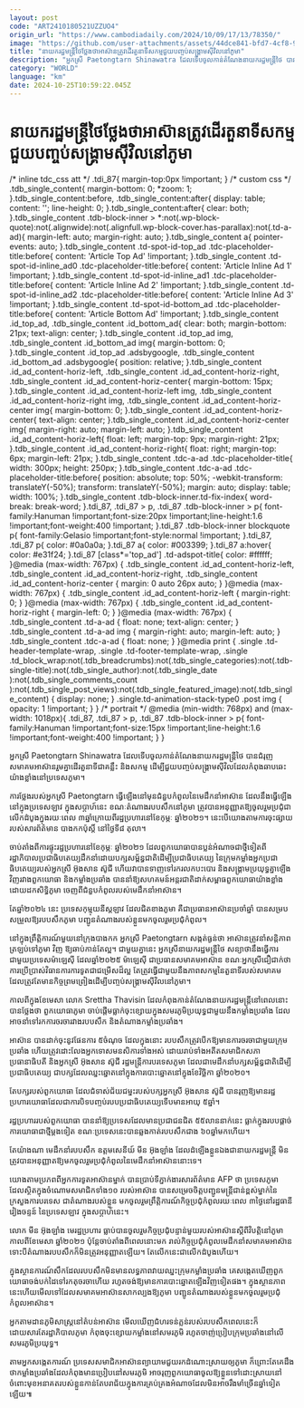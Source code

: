 ```yaml
---
layout: post
code: "ART2410180521UZZUO4"
origin_url: "https://www.cambodiadaily.com/2024/10/09/17/13/78350/"
image: "https://github.com/user-attachments/assets/44dce841-bfd7-4cf8-9d2e-ae955fc90d66"
title: "នាយករដ្ឋមន្ត្រី​ថៃ​ថ្លែង​ថា​អាស៊ាន​ត្រូវ​ដើរ​តួនាទី​សកម្ម​ជួយ​បញ្ចប់​សង្គ្រាម​ស៊ីវិល​នៅ​ភូមា"
description: "អ្នកស្រី Paetongtarn Shinawatra ដែល​ទើប​ចូល​កាន់​តំណែង​នាយករដ្ឋមន្ត្រី​ថៃ បាន​ជំរុញ​សមាគម​អាស៊ាន​រួម​គ្នា​ដើរ​តួនាទី​ជា​គន្លឹះ និង​សកម្ម ដើម្បី​ជួយ​បញ្ចប់​សង្គ្រាម​ស៊ីវិល​ដែល​កំពុង​ឆាបឆេះ​យ៉ាង​ខ្លាំង​នៅ​ប្រទេស​ភូមា។"
category: "WORLD"
language: "km"
date: 2024-10-25T10:59:22.045Z
---
```


# នាយករដ្ឋមន្ត្រី​ថៃ​ថ្លែង​ថា​អាស៊ាន​ត្រូវ​ដើរ​តួនាទី​សកម្ម​ជួយ​បញ្ចប់​សង្គ្រាម​ស៊ីវិល​នៅ​ភូមា

/\* inline tdc\_css att \*/ .tdi\_87{ margin-top:0px !important; } /\* custom css \*/ .tdb\_single\_content{ margin-bottom: 0; \*zoom: 1; }.tdb\_single\_content:before, .tdb\_single\_content:after{ display: table; content: ''; line-height: 0; }.tdb\_single\_content:after{ clear: both; }.tdb\_single\_content .tdb-block-inner > \*:not(.wp-block-quote):not(.alignwide):not(.alignfull.wp-block-cover.has-parallax):not(.td-a-ad){ margin-left: auto; margin-right: auto; }.tdb\_single\_content a{ pointer-events: auto; }.tdb\_single\_content .td-spot-id-top\_ad .tdc-placeholder-title:before{ content: 'Article Top Ad' !important; }.tdb\_single\_content .td-spot-id-inline\_ad0 .tdc-placeholder-title:before{ content: 'Article Inline Ad 1' !important; }.tdb\_single\_content .td-spot-id-inline\_ad1 .tdc-placeholder-title:before{ content: 'Article Inline Ad 2' !important; }.tdb\_single\_content .td-spot-id-inline\_ad2 .tdc-placeholder-title:before{ content: 'Article Inline Ad 3' !important; }.tdb\_single\_content .td-spot-id-bottom\_ad .tdc-placeholder-title:before{ content: 'Article Bottom Ad' !important; }.tdb\_single\_content .id\_top\_ad, .tdb\_single\_content .id\_bottom\_ad{ clear: both; margin-bottom: 21px; text-align: center; }.tdb\_single\_content .id\_top\_ad img, .tdb\_single\_content .id\_bottom\_ad img{ margin-bottom: 0; }.tdb\_single\_content .id\_top\_ad .adsbygoogle, .tdb\_single\_content .id\_bottom\_ad .adsbygoogle{ position: relative; }.tdb\_single\_content .id\_ad\_content-horiz-left, .tdb\_single\_content .id\_ad\_content-horiz-right, .tdb\_single\_content .id\_ad\_content-horiz-center{ margin-bottom: 15px; }.tdb\_single\_content .id\_ad\_content-horiz-left img, .tdb\_single\_content .id\_ad\_content-horiz-right img, .tdb\_single\_content .id\_ad\_content-horiz-center img{ margin-bottom: 0; }.tdb\_single\_content .id\_ad\_content-horiz-center{ text-align: center; }.tdb\_single\_content .id\_ad\_content-horiz-center img{ margin-right: auto; margin-left: auto; }.tdb\_single\_content .id\_ad\_content-horiz-left{ float: left; margin-top: 9px; margin-right: 21px; }.tdb\_single\_content .id\_ad\_content-horiz-right{ float: right; margin-top: 6px; margin-left: 21px; }.tdb\_single\_content .tdc-a-ad .tdc-placeholder-title{ width: 300px; height: 250px; }.tdb\_single\_content .tdc-a-ad .tdc-placeholder-title:before{ position: absolute; top: 50%; -webkit-transform: translateY(-50%); transform: translateY(-50%); margin: auto; display: table; width: 100%; }.tdb\_single\_content .tdb-block-inner.td-fix-index{ word-break: break-word; }.tdi\_87, .tdi\_87 > p, .tdi\_87 .tdb-block-inner > p{ font-family:Hanuman !important;font-size:20px !important;line-height:1.6 !important;font-weight:400 !important; }.tdi\_87 .tdb-block-inner blockquote p{ font-family:Gelasio !important;font-style:normal !important; }.tdi\_87, .tdi\_87 p{ color: #0a0a0a; }.tdi\_87 a{ color: #003399; }.tdi\_87 a:hover{ color: #e31f24; }.tdi\_87 \[class\*='top\_ad'\] .td-adspot-title{ color: #ffffff; }@media (max-width: 767px) { .tdb\_single\_content .id\_ad\_content-horiz-left, .tdb\_single\_content .id\_ad\_content-horiz-right, .tdb\_single\_content .id\_ad\_content-horiz-center { margin: 0 auto 26px auto; } }@media (max-width: 767px) { .tdb\_single\_content .id\_ad\_content-horiz-left { margin-right: 0; } }@media (max-width: 767px) { .tdb\_single\_content .id\_ad\_content-horiz-right { margin-left: 0; } }@media (max-width: 767px) { .tdb\_single\_content .td-a-ad { float: none; text-align: center; } .tdb\_single\_content .td-a-ad img { margin-right: auto; margin-left: auto; } .tdb\_single\_content .tdc-a-ad { float: none; } }@media print { .single .td-header-template-wrap, .single .td-footer-template-wrap, .single .td\_block\_wrap:not(.tdb\_breadcrumbs):not(.tdb\_single\_categories):not(.tdb-single-title):not(.tdb\_single\_author):not(.tdb\_single\_date ):not(.tdb\_single\_comments\_count ):not(.tdb\_single\_post\_views):not(.tdb\_single\_featured\_image):not(.tdb\_single\_content) { display: none; } .single.td-animation-stack-type0 .post img { opacity: 1 !important; } } /\* portrait \*/ @media (min-width: 768px) and (max-width: 1018px){ .tdi\_87, .tdi\_87 > p, .tdi\_87 .tdb-block-inner > p{ font-family:Hanuman !important;font-size:15px !important;line-height:1.6 !important;font-weight:400 !important; } }

អ្នកស្រី Paetongtarn Shinawatra ដែល​ទើប​ចូល​កាន់​តំណែង​នាយករដ្ឋមន្ត្រី​ថៃ បាន​ជំរុញ​សមាគម​អាស៊ាន​រួម​គ្នា​ដើរ​តួនាទី​ជា​គន្លឹះ និង​សកម្ម ដើម្បី​ជួយ​បញ្ចប់​សង្គ្រាម​ស៊ីវិល​ដែល​កំពុង​ឆាបឆេះ​យ៉ាង​ខ្លាំង​នៅ​ប្រទេស​ភូមា។

ការ​ថ្លែង​របស់​អ្នកស្រី Paetongtarn ធ្វើឡើង​នៅ​មុន​ជំនួប​កំពូល​នៃ​មេដឹកនាំ​អាស៊ាន ដែល​នឹង​ធ្វើ​ឡើង​នៅ​ក្នុង​ប្រទេស​ឡាវ ក្នុង​សប្ដាហ៍​នេះ ខណៈ​តំណាង​របប​សឹក​នៅ​ភូមា ត្រូវ​បាន​អនុញ្ញាត​ឱ្យ​ចូលរួម​ប្រជុំ​ជា​លើកដំបូង​ក្នុង​រយៈពេល ៣​ឆ្នាំ​ក្រោយ​ពី​រដ្ឋប្រហារ​នៅ​ខែ​កុម្ភៈ ឆ្នាំ​២០២១។ នេះ​បើ​យោង​តាម​ការ​ចុះផ្សាយ​របស់​សារព័ត៌មាន បាងកក​ប៉ុស្តិ៍ នៅ​ថ្ងៃទី​៨ តុលា។

ចាប់តាំងពី​ការ​ផ្ទុះ​រដ្ឋប្រហារ​នៅ​ខែ​កុម្ភៈ ឆ្នាំ​២០២១ ដែល​ពួក​យោធា​បាន​ប្លន់​អំណាច​ជា​ថ្មី​ទៀត​ពី​រដ្ឋាភិបាល​ប្រជាធិបតេយ្យ​ដឹកនាំ​ដោយ​បក្ស​សម្ព័ន្ធ​ជាតិ​ដើម្បី​ប្រជាធិបតេយ្យ នៃ​ក្រុម​កម្លាំង​អ្នក​ប្រជាធិបតេយ្យ​របស់​អ្នកស្រី អ៊ុងសាន ស៊ូជី ហើយ​វា​បាន​ទាញ​ទៅ​រក​រលក​បះបោរ និង​សង្គ្រាម​ប្រយុទ្ធ​គ្នា​ឡើងវិញ​រវាង​ពួក​យោធា និង​កម្លាំង​ប្រឆាំង បាន​នាំ​ឱ្យ​សហគមន៍​អន្តរជាតិ​ដាក់​សម្ពាធ​ពួក​យោធា​យ៉ាង​ខ្លាំង ដោយ​ដក​សិទ្ធិ​ភូមា ចេញពី​ជំនួប​កំពូល​របស់​មេដឹកនាំ​អាស៊ាន។

តែ​ឆ្នាំ​២០២៤ នេះ ប្រទេស​កុម្មុយនីស្ត​ឡាវ ដែល​ជិតខាង​ភូមា គឺជា​ប្រធាន​អាស៊ាន​ប្រចាំ​ឆ្នាំ បាន​សម្របសម្រួល​ឱ្យ​របប​សឹក​ភូមា បញ្ជូន​តំណាង​របស់​ខ្លួន​មក​ចូលរួម​ប្រជុំ​កំពូល។

នៅ​ក្នុង​ព្រឹត្តិការណ៍​មួយ​នៅ​ក្រុង​បាងកក អ្នកស្រី Paetongtarn សង្កត់​ធ្ងន់​ថា អាស៊ាន​ត្រូវ​នាំ​សន្តិភាព​ត្រឡប់​ទៅ​ភូមា វិញ ឱ្យ​ឆាប់​កាន់តែ​ល្អ។ ជាមួយ​គ្នា​នេះ អ្នកស្រី​នាយករដ្ឋមន្ត្រី​ថៃ សន្យា​ថា​នឹង​ធ្វើការ​ជាមួយ​ប្រទេស​ម៉ាឡេស៊ី ដែល​ឆ្នាំ​២០២៥ ម៉ាឡេស៊ី ជា​ប្រធាន​សមាគម​អាស៊ាន ខណៈ​អ្នកស្រី​ជឿជាក់​ថា ការ​ប្រើប្រាស់​វិធានការ​ការទូត​ជា​ជម្រើស​ដ៏​ល្អ តែ​ត្រូវ​ធ្វើ​ជាមួយ​នឹង​ភាព​សកម្ម​នៃ​តួនាទី​របស់​សមាគម ដែល​ត្រូវតែ​មាន​កិច្ចព្រមព្រៀង​ដើម្បី​បញ្ចប់​សង្គ្រាម​ស៊ីវិល​នៅ​ភូមា។

កាលពី​ក្នុង​ខែ​មេសា លោក Srettha Thavisin ដែល​កំពុង​កាន់​តំណែង​នាយករដ្ឋមន្ត្រី​នៅ​ពេល​នោះ បាន​ថ្លែង​ថា ពួក​យោធា​ភូមា ចាប់ផ្ដើម​ធ្លាក់​ចុះ​ខ្សោយ​ក្នុង​សមរភូមិ​ប្រយុទ្ធ​ជាមួយ​នឹង​កម្លាំង​ប្រឆាំង ដែល​អាច​នាំ​ទៅ​រក​ការ​ចរចា​រវាង​របប​សឹក និង​តំណាង​កម្លាំង​ប្រឆាំង។

អាស៊ាន បាន​ដាក់​ចុះ​នូវ​ផែនការ ៥​ចំណុច ដែល​ក្នុង​នោះ របប​សឹក​ត្រូវ​បើក​ឱ្យ​មាន​ការ​ចរចា​ជាមួយ​ក្រុម​ប្រឆាំង ហើយ​ត្រូវ​ដោះលែង​អ្នកទោស​មនសិការ​ទាំងអស់ ដោយ​រាប់​ទាំង​អតីត​សមាជិក​សភា ប្រធានាធិបតី និង​អ្នកស្រី អ៊ុងសាន ស៊ូជី រដ្ឋមន្ត្រី​ការបរទេស​ភូមា ដែល​ជា​មេដឹកនាំ​បក្ស​សម្ព័ន្ធ​ជាតិ​ដើម្បី​ប្រជាធិបតេយ្យ ជា​បក្ស​ដែល​ឈ្នះ​ឆ្នោត​នៅ​ក្នុង​ការ​បោះឆ្នោត​នៅ​ក្នុង​ខែ​វិច្ឆិកា ឆ្នាំ​២០២០។

តែ​បក្ស​របស់​ពួក​យោធា ដែល​ជំទាស់​ជ័យជម្នះ​របស់​បក្ស​អ្នកស្រី អ៊ុងសាន ស៊ូជី បាន​រុញ​ឱ្យ​មាន​រដ្ឋប្រហារ​យោធា​ដែល​ជា​ការ​បិទ​បញ្ចប់​របប​ប្រជាធិបតេយ្យ​ទើប​មាន​អាយុ ៥​ឆ្នាំ។

រដ្ឋប្រហារ​របស់​ពួក​យោធា បាន​នាំ​ឱ្យ​ប្រទេស​ដែល​មាន​ប្រជាជន​ជិត ៥៥​លាន​នាក់​នេះ ធ្លាក់​ក្នុង​របប​ផ្ដាច់ការ​យោធា​ជា​ថ្មី​ម្ដង​ទៀត ខណៈ​ប្រទេស​នេះ​បាន​ឆ្លងកាត់​របប​សឹក​ជាង ៦០​ឆ្នាំ​មក​ហើយ។

តែ​យ៉ាងណា មេដឹកនាំ​របប​សឹក ឧត្ដមសេនីយ៍ មីន អ៊ុងឡាំង ដែល​ដំឡើង​ខ្លួនឯង​ជា​នាយករដ្ឋមន្ត្រី មិន​ត្រូវ​បាន​អនុញ្ញាត​ឱ្យ​មក​ចូលរួម​ប្រជុំ​កំពូល​នៃ​មេដឹកនាំ​អាស៊ាន​នោះ​ទេ។

យោង​តាម​ប្រភព​ពី​អ្នក​ការទូត​អាស៊ាន​ម្នាក់ បាន​ប្រាប់​ទីភ្នាក់ងារ​សារព័ត៌មាន AFP ថា ប្រទេស​ភូមា ដែល​ស្ថិត​ក្នុង​ចំណោម​សមាជិក​ទាំង​១០ របស់​អាស៊ាន បាន​សម្រេច​ចិត្ត​បញ្ជូន​មន្ត្រី​ជាន់ខ្ពស់​ម្នាក់​នៃ​ក្រសួង​ការបរទេស ជា​តំណាង​របស់​ខ្លួន មក​ចូលរួម​ព្រឹត្តិការណ៍​កិច្ចប្រជុំ​កំពូល​រយៈពេល ៣​ថ្ងៃ​នៅ​រដ្ឋធានី​វៀងចន្ទន៍ នៃ​ប្រទេស​ឡាវ ក្នុង​សប្ដាហ៍​នេះ។

លោក មីន អ៊ុងឡាំង មេ​រដ្ឋប្រហារ ធ្លាប់​បាន​ចូលរួម​កិច្ចប្រជុំ​បន្ទាន់​មួយ​របស់​អាស៊ាន​ស្ដីពី​វិបត្តិ​នៅ​ភូមា កាលពី​ខែ​មេសា ឆ្នាំ​២០២១ ប៉ុន្តែ​ចាប់តាំងពី​ពេល​នោះ​មក រាល់​កិច្ចប្រជុំ​កំពូល​មេដឹកនាំ​សមាគម​អាស៊ាន ទោះបី​តំណាង​របប​សឹក​ក៏​មិន​ត្រូវ​អនុញ្ញាត​ឡើយ។ តែ​លើក​នេះ​ជា​លើកដំបូង​ហើយ។

ក្នុង​ស្ថានការណ៍​សឹក​ដែល​របប​សឹក​មិន​មាន​លទ្ធភាព​វាយ​ឈ្នះ​ក្រុម​កម្លាំង​ប្រឆាំង គេ​សង្កេត​ឃើញ​ពួក​យោធា​ចង់​បក់​ដៃ​ទៅ​រក​តុ​ចរចា​ហើយ រហូត​ចង់​ឱ្យ​មាន​ការ​បោះឆ្នោត​ឡើងវិញ​ទៀត​ផង។ ក្នុង​ស្ថានភាព​នេះ​ហើយ​មើល​ទៅ​ដែល​សមាគម​អាស៊ាន​សាកល្បង​ឱ្យ​ភូមា បញ្ជូន​តំណាង​របស់​ខ្លួន​មក​ចូលរួម​ប្រជុំ​កំពូល​អាស៊ាន។

អ្នក​តាមដាន​ភូមិសាស្ត្រ​នៅ​តំបន់​អាស៊ាន មើល​ឃើញ​ជំហរ​ទន់ភ្លន់​របស់​របប​សឹក​ពេលនេះ​ក៏​ដោយសារតែ​រដ្ឋាភិបាល​ភូមា កំពុង​ចុះ​ខ្សោយ​កម្លាំង​នៅ​សមរភូមិ រហូត​ចាញ់​ប្រៀប​ក្រុម​ប្រឆាំង​នៅ​លើ​សមរភូមិ​ប្រយុទ្ធ។

តាម​អ្នក​សង្កេតការណ៍ ប្រទេស​សមាជិក​អាស៊ាន​ព្យាយាម​ជួយ​រក​ដំណោះស្រាយ​ឲ្យ​ភូមា ក៏​ព្រោះ​តែ​គេ​ដឹង​ថា​កម្លាំង​ប្រឆាំង​ដែល​កំពុង​មាន​ប្រៀប​នៅ​សមរភូមិ អាច​រុញ​ពួក​យោធា​ចូល​ឱ្យ​ខ្លួន​ទៅ​ដោះស្រាយ​នៅ​ចំពោះ​មុខ​អនាគត​របស់​ខ្លួន​កាន់តែ​បរាជ័យ​ក្នុង​ការ​គ្រប់គ្រង​អំណាច​ដែល​មិន​អាច​រឹងមាំ​ច្រើន​ឆ្នាំ​ទៀត​ឡើយ៕
